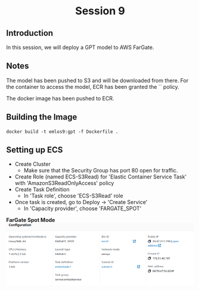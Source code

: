 <div align="center">

# Session 9

</div>


## Introduction

In this session, we will deploy a GPT model to AWS FarGate. 


## Notes

The model has been pushed to S3 and will be downloaded from there. For the container to access the model, ECR has been granted the `` policy. 

The docker image has been pushed to ECR.


## Building the Image

```
docker build -t emlos9:gpt -f Dockerfile .
```

## Setting up ECS

- Create Cluster
    - Make sure that the Security Group has port 80 open for traffic.
- Create Role (named ECS-S3Read) for 'Elastic Container Service Task' with 'AmazonS3ReadOnlyAccess' policy
- Create Task Definition
    - In 'Task role', choose 'ECS-S3Read' role
- Once task is created, go to Deploy -> 'Create Service'
    - In 'Capacity provider', choose 'FARGATE_SPOT'



**FarGate Spot Mode**  
![](./ecs.png)